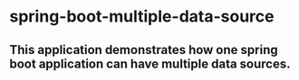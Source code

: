 # spring-boot-multiple-data-source

## This application demonstrates how one spring boot application can have multiple data sources.
